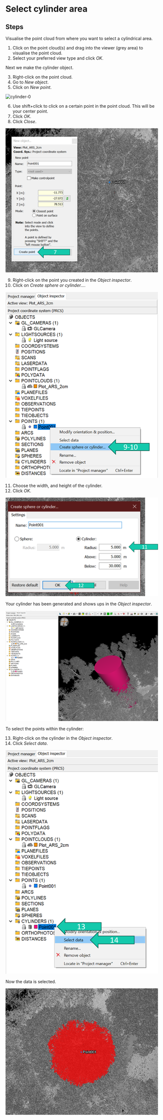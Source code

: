 # Select cylinder area

## Steps

Visualise the point cloud from where you want to select a cylindrical area.

1. Click on the point cloud(s) and drag into the viewer (grey area) to visualise the point cloud.
2. Select your preferred view type and click *OK*.

Next we make the cylinder object.

3. Right-click on the point cloud.
4. Go to *New object*.
5. Click on *New point*.

![cylinder-0](./img/5_select_cylinder_area-0.png)

6. Use shift+click to click on a certain point in the point cloud. This will be your center point. 
7. Click *OK*.
8. Click *Close*.

![cylinder-0](./img/5_select_cylinder_area-1.png)

9. Right-click on the point you created in the *Object inspector*.
10. Click on *Create sphere or cylinder...*.

![cylinder-0](./img/5_select_cylinder_area-2.png)

11. Choose the width, and height of the cylinder.
12. Click *OK*.

![cylinder-0](./img/5_select_cylinder_area-3.png)

Your cylinder has been generated and shows ups in the *Object inspector*.

![cylinder-0](./img/5_select_cylinder_area-4.png)

To select the points within the cylinder:

13. Right-click on the cylinder in the *Object inspector*.
14. Click *Select data*.

![cylinder-0](./img/5_select_cylinder_area-5.png)

Now the data is selected.

![cylinder-0](./img/5_select_cylinder_area-6.png)

